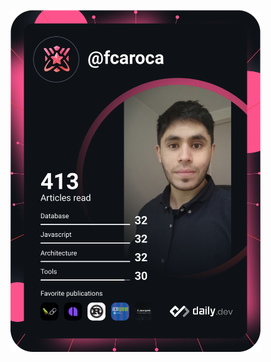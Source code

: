 <!--
**fcaroca91/fcaroca91** is a ✨ _special_ ✨ repository because its `README.md` (this file) appears on your GitHub profile.

Here are some ideas to get you started:

- 🔭 I’m currently working on ...
- 🌱 I’m currently learning ...
- 👯 I’m looking to collaborate on ...
- 🤔 I’m looking for help with ...
- 💬 Ask me about ...
- 📫 How to reach me: ...
- 😄 Pronouns: ...
- ⚡ Fun fact: ...
-->
<!--<a href="https://app.daily.dev/fcaroca"><img src="https://api.daily.dev/devcards/3b73b407c3fb4b7f84a1123d7fa86470.png?r=l2v" width="400" alt="Felipe's Dev Card"/></a>-->
<a href="https://app.daily.dev/DailyDevTips"><img src="https://github.com/fcaroca91/fcaroca91/blob/main/devcard.svg" width="400" alt="Felipe Caroca's Dev Card"/></a>
